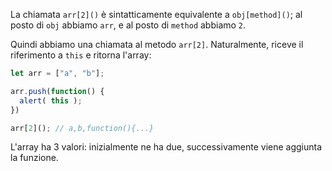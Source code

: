 La chiamata `arr[2]()` è sintatticamente equivalente a `obj[method]()`; al posto di `obj` abbiamo `arr`, e al posto di `method` abbiamo `2`.

Quindi abbiamo una chiamata al metodo `arr[2]`. Naturalmente, riceve il riferimento a `this` e ritorna l'array:

```js run
let arr = ["a", "b"];

arr.push(function() {
  alert( this );
})

arr[2](); // a,b,function(){...}
```

L'array ha 3 valori: inizialmente ne ha due, successivamente viene aggiunta la funzione. 
